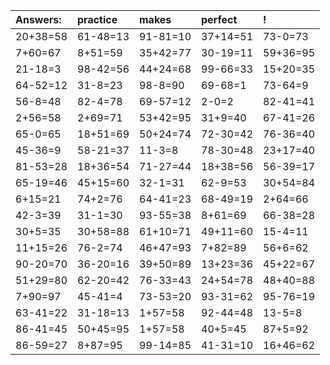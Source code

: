 | Answers: | practice | makes | perfect | ! |
| :--- | :--- | :--- | :--- | :--- |
| 20+38=58 | 61-48=13 | 91-81=10 | 37+14=51 | 73-0=73 | 
| 7+60=67 | 8+51=59 | 35+42=77 | 30-19=11 | 59+36=95 | 
| 21-18=3 | 98-42=56 | 44+24=68 | 99-66=33 | 15+20=35 | 
| 64-52=12 | 31-8=23 | 98-8=90 | 69-68=1 | 73-64=9 | 
| 56-8=48 | 82-4=78 | 69-57=12 | 2-0=2 | 82-41=41 | 
| 2+56=58 | 2+69=71 | 53+42=95 | 31+9=40 | 67-41=26 | 
| 65-0=65 | 18+51=69 | 50+24=74 | 72-30=42 | 76-36=40 | 
| 45-36=9 | 58-21=37 | 11-3=8 | 78-30=48 | 23+17=40 | 
| 81-53=28 | 18+36=54 | 71-27=44 | 18+38=56 | 56-39=17 | 
| 65-19=46 | 45+15=60 | 32-1=31 | 62-9=53 | 30+54=84 | 
| 6+15=21 | 74+2=76 | 64-41=23 | 68-49=19 | 2+64=66 | 
| 42-3=39 | 31-1=30 | 93-55=38 | 8+61=69 | 66-38=28 | 
| 30+5=35 | 30+58=88 | 61+10=71 | 49+11=60 | 15-4=11 | 
| 11+15=26 | 76-2=74 | 46+47=93 | 7+82=89 | 56+6=62 | 
| 90-20=70 | 36-20=16 | 39+50=89 | 13+23=36 | 45+22=67 | 
| 51+29=80 | 62-20=42 | 76-33=43 | 24+54=78 | 48+40=88 | 
| 7+90=97 | 45-41=4 | 73-53=20 | 93-31=62 | 95-76=19 | 
| 63-41=22 | 31-18=13 | 1+57=58 | 92-44=48 | 13-5=8 | 
| 86-41=45 | 50+45=95 | 1+57=58 | 40+5=45 | 87+5=92 | 
| 86-59=27 | 8+87=95 | 99-14=85 | 41-31=10 | 16+46=62 | 
